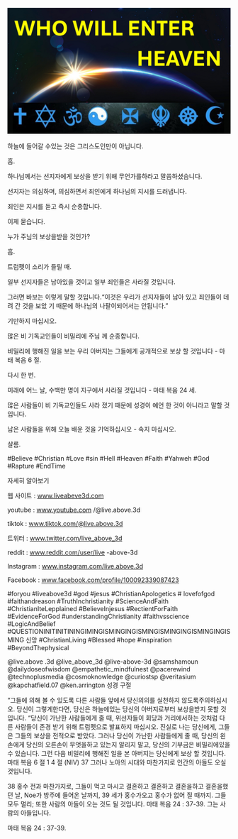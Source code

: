 ![Video cover image](../cover.jpg "cover photo")

하늘에 들어갈 수있는 것은 그리스도인만이 아닙니다.

흠.

하나님께서는 선지자에게 보상을 받기 위해 무언가를하라고 말씀하셨습니다.

선지자는 의심하며, 의심하면서 죄인에게 하나님의 지시를 드러냅니다.

죄인은 지시를 듣고 즉시 순종합니다.

이제 묻습니다.

누가 주님의 보상을받을 것인가?

흠.

트럼펫이 소리가 들릴 때.

일부 선지자들은 남아있을 것이고 일부 죄인들은 사라질 것입니다.

그러면 바보는 이렇게 말할 것입니다.“이것은 우리가 선지자들이 남아 있고 죄인들이 데려 간 것을 보았 기 때문에 하나님의 나팔이되어서는 안됩니다.”

기만하지 마십시오.

많은 비 기독교인들이 비밀리에 주님 께 순종합니다.

비밀리에 행해진 일을 보는 우리 아버지는 그들에게 공개적으로 보상 할 것입니다 - 마태 복음 6 절.

다시 한 번.

미래에 어느 날, 수백만 명이 지구에서 사라질 것입니다 - 마태 복음 24 세.

많은 사람들이 비 기독교인들도 사라 졌기 때문에 성경이 예언 한 것이 아니라고 말할 것입니다.

남은 사람들을 위해 오늘 배운 것을 기억하십시오 - 속지 마십시오.

샬롬.


#Believe #Christian #Love #sin #Hell #Heaven #Faith #Yahweh #God #Rapture #EndTime


자세히 알아보기

웹 사이트 : www.liveabeve3d.com

youtube : www.youtube.com /@live.above.3d

tiktok : www.tiktok.com/@live.above.3d

트위터 : www.twitter.com/live_above_3d

reddit : www.reddit.com/user/live -above-3d

Instagram : www.instagram.com/live.above.3d

Facebook : www.facebook.com/profile/100092339087423

#foryou #liveabove3d #god #jesus #ChristianApologetics # lovefofgod #faithandreason #TruthInchristianity #ScienceAndFaith #ChristianIteLepplained #BelieveInjesus #RectientForFaith #EvidenceForGod #understandingChristianity #faithvsscience #LogicAndBelief #QUESTIONINITINITININGIMINGISMINGINGISMINGISMINGINGISMINGINGISMING 신앙 #ChristianLiving #Blessed #hope #inspiration #BeyondThephysical

@live.above .3d @live_above_3d @live-above-3d @samshamoun @dailydoseofwisdom @empathetic_mindfulnest @pacerewind @technoplusmedia @cosmoknowledge @curiostsp @veritasium @kapchatfield.07 @ken.arrington   성경 구절


“그들에 의해 볼 수 있도록 다른 사람들 앞에서 당신의의를 실천하지 않도록주의하십시오. 당신이 그렇게한다면, 당신은 하늘에있는 당신의 아버지로부터 보상을받지 못할 것입니다.
“당신이 가난한 사람들에게 줄 때, 위선자들이 회당과 거리에서하는 것처럼 다른 사람들이 존경 받기 위해 트럼펫으로 발표하지 마십시오. 진실로 나는 당신에게, 그들은 그들의 보상을 전적으로 받았다. 그러나 당신이 가난한 사람들에게 줄 때, 당신의 왼손에게 당신의 오른손이 무엇을하고 있는지 알리지 말고, 당신의 기부금은 비밀리에있을 수 있습니다. 그런 다음 비밀리에 행해진 일을 본 아버지는 당신에게 보상 할 것입니다.
마태 복음 6 절 1  4 절 (NIV)
37 그러나 노아의 시대와 마찬가지로 인간의 아들도 오실 것입니다.

38 홍수 전과 마찬가지로, 그들이 먹고 마시고 결혼하고 결혼하고 결혼을하고 결혼을했던 날, Noe가 방주에 들어온 날까지,
39 세가 홍수가오고 홍수가 없어 질 때까지. 그들 모두 멀리; 또한 사람의 아들이 오는 것도 될 것입니다.
마태 복음 24 : 37-39. 그는 사람의 아들입니다.

마태 복음 24 : 37-39.
